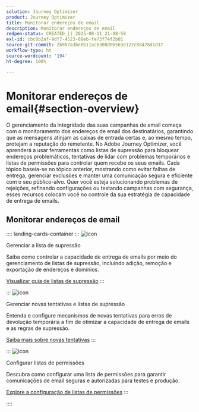 ```yaml
---
solution: Journey Optimizer
product: Journey Optimizer
title: Monitorar endereços de email
description: Monitorar endereços de email
redpen-status: CREATED_||_2025-08-11_21-08-58
exl-id: cbc8b2af-9df7-4523-88eb-fe73f74f2b01
source-git-commit: 2b907a3be8b11ac6308d0b563e122c88478d1d37
workflow-type: ht
source-wordcount: '194'
ht-degree: 100%

---
```


# Monitorar endereços de email{#section-overview}

O gerenciamento da integridade das suas campanhas de email começa com o monitoramento dos endereços de email dos destinatários, garantindo que as mensagens atinjam as caixas de entrada certas e, ao mesmo tempo, protejam a reputação do remetente. No Adobe Journey Optimizer, você aprenderá a usar ferramentas como listas de supressão para bloquear endereços problemáticos, tentativas de lidar com problemas temporários e listas de permissões para controlar quem recebe os seus emails. Cada tópico baseia-se no tópico anterior, mostrando como evitar falhas de entrega, gerenciar exclusões e manter uma comunicação segura e eficiente com o seu público-alvo. Quer você esteja solucionando problemas de rejeições, refinando configurações ou testando campanhas com segurança, esses recursos colocam você no controle da sua estratégia de capacidade de entrega de emails.

## Monitorar endereços de email

:::: landing-cards-container
:::
![icon](https://cdn.experienceleague.adobe.com/icons/list-check.svg?lang=pt-BR)

Gerenciar a lista de supressão

Saiba como controlar a capacidade de entrega de emails por meio do gerenciamento de listas de supressão, incluindo adição, remoção e exportação de endereços e domínios.

[Visualizar guia de listas de supressão](../using/configuration/manage-suppression-list.md)
:::

:::
![icon](https://cdn.experienceleague.adobe.com/icons/gear.svg?lang=pt-BR)

Gerenciar novas tentativas e listas de supressão

Entenda e configure mecanismos de novas tentativas para erros de devolução temporária a fim de otimizar a capacidade de entrega de emails e as regras de supressão.

[Saiba mais sobre novas tentativas](../using/configuration/retries.md)
:::

:::
![icon](https://cdn.experienceleague.adobe.com/icons/shield-halved.svg?lang=pt-BR)

Configurar listas de permissões

Descubra como configurar uma lista de permissões para garantir comunicações de email seguras e autorizadas para testes e produção.

[Explore a configuração de listas de permissões](../using/configuration/allow-list.md)
:::

::::
